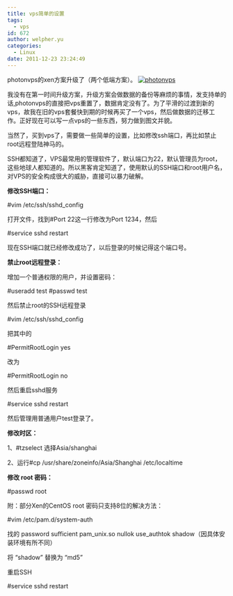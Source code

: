 ```yaml
---
title: vps简单的设置
tags:
  - vps
id: 672
author: welpher.yu
categories:
  - Linux
date: 2011-12-23 23:24:49
---
```


photonvps的xen方案升级了（两个低端方案）。 [![](http://blog.ueder.info/wp-content/uploads/photonvps1.jpg "photonvps")](http://www.photonvps.com/billing/aff.php?aff=2271)

我没有在第一时间升级方案，升级方案会做数据的备份等麻烦的事情，发支持单的话,photonvps的直接把vps重置了，数据肯定没有了。为了平滑的过渡到新的vps，故我在旧的vps套餐快到期的时候再买了一个vps，然后做数据的迁移工作。正好现在可以写一点vps的一些东西，努力做到图文并貌。

当然了，买到vps了，需要做一些简单的设置，比如修改ssh端口，再比如禁止root远程登陆神马的。

SSH都知道了，VPS最常用的管理软件了，默认端口为22，默认管理员为root，这些地球人都知道的。所以黑客肯定知道了，使用默认的SSH端口和root用户名，对VPS的安全构成很大的威胁，直接可以暴力破解。

**修改SSH端口：**

#vim /etc/ssh/sshd_config

打开文件，找到#Port 22这一行修改为Port 1234，然后

#service sshd restart

现在SSH端口就已经修改成功了，以后登录的时候记得这个端口号。

**禁止root远程登录：**

增加一个普通权限的用户，并设置密码：

#useradd test
#passwd test

然后禁止root的SSH远程登录

#vim /etc/ssh/sshd_config

把其中的

#PermitRootLogin yes

改为

#PermitRootLogin no

然后重启sshd服务

#service sshd restart

然后管理用普通用户test登录了。

**修改时区：**

1、#tzselect 选择Asia/shanghai

2、运行#cp /usr/share/zoneinfo/Asia/Shanghai /etc/localtime

**修改 root 密码：**

#passwd root

附：部分Xen的CentOS root 密码只支持8位的解决方法：

#vim /etc/pam.d/system-auth

找的 password sufficient pam_unix.so nullok use_authtok shadow（因具体安装环境有所不同）

将 “shadow” 替换为 “md5”

重启SSH

#service sshd restart
